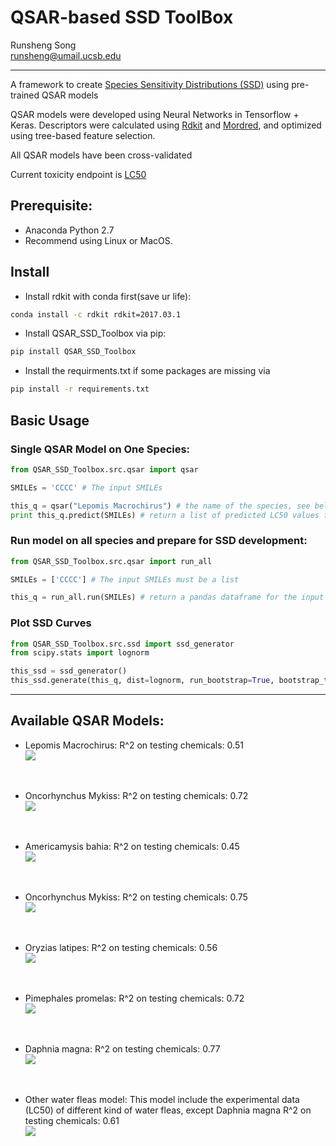 # QSAR-based SSD ToolBox

Runsheng Song </br>
runsheng@umail.ucsb.edu

---
A framework to create [Species Sensitivity Distributions (SSD)](https://www3.epa.gov/caddis/da_advanced_2.html) using pre-trained QSAR models

QSAR models were developed using Neural Networks in Tensorflow + Keras. 
Descriptors were calculated using [Rdkit](https://github.com/rdkit/rdkit) and [Mordred](https://github.com/mordred-descriptor/mordred), and optimized using tree-based feature selection.

All QSAR models have been cross-validated

Current toxicity endpoint is [LC50](http://www.businessdictionary.com/definition/lethal-concentration-50-LC50.html)

## Prerequisite:
* Anaconda Python 2.7
* Recommend using Linux or MacOS. 

## Install 

* Install rdkit with conda first(save ur life):
```bash
conda install -c rdkit rdkit=2017.03.1
```

* Install QSAR_SSD_Toolbox via pip:
```bash
pip install QSAR_SSD_Toolbox
```

* Install the requirments.txt if some packages are missing via 
```bash
pip install -r requirements.txt
```

## Basic Usage
### Single QSAR Model on One Species:
```python
from QSAR_SSD_Toolbox.src.qsar import qsar

SMILEs = 'CCCC' # The input SMILEs 

this_q = qsar("Lepomis Macrochirus") # the name of the species, see below for avaliable species
print this_q.predict(SMILEs) # return a list of predicted LC50 values for the given species
```

### Run model on all species and prepare for SSD development:
```python
from QSAR_SSD_Toolbox.src.qsar import run_all

SMILEs = ['CCCC'] # The input SMILEs must be a list

this_q = run_all.run(SMILEs) # return a pandas dataframe for the input chemicals on corrosponding species. 
```

### Plot SSD Curves
```python
from QSAR_SSD_Toolbox.src.ssd import ssd_generator
from scipy.stats import lognorm

this_ssd = ssd_generator()
this_ssd.generate(this_q, dist=lognorm, run_bootstrap=True, bootstrap_time=1000, display_range=[0.8,100]) # this will return a plot with bootstrap and baseline SSD curves. For more information about bootstrap in SSD refer to this blog: https://edild.github.io/ssd/
```

---
## Available QSAR Models:
* Lepomis Macrochirus:
R^2 on testing chemicals: 0.51 </br>
![](QSAR_SSD_Toolbox/models/Lepomis&#32;Macrochirus/0714a_results.png?raw=true)
</br>

* Oncorhynchus Mykiss:
R^2 on testing chemicals: 0.72 </br>
![](QSAR_SSD_Toolbox/models/Oncorhynchus&#32;Mykiss/0713a_results.png?raw=true)
</br>

* Americamysis bahia:
R^2 on testing chemicals: 0.45 </br>
![](QSAR_SSD_Toolbox/models/Americamysis&#32;bahia/results.png?raw=true)
</br>

* Oncorhynchus Mykiss:
R^2 on testing chemicals: 0.75 </br>
![](QSAR_SSD_Toolbox/models/Oncorhynchus&#32;Mykiss/0713a_results.png?raw=true)
</br>

* Oryzias latipes:
R^2 on testing chemicals: 0.56 </br>
![](QSAR_SSD_Toolbox/models/Oryzias&#32;latipes/results.png?raw=true)
</br>

* Pimephales promelas:
R^2 on testing chemicals: 0.72 </br>
![](QSAR_SSD_Toolbox/models/Pimephales&#32;promelas/results.png?raw=true)
</br>

* Daphnia magna:
R^2 on testing chemicals: 0.77 </br>
![](QSAR_SSD_Toolbox/models/Daphnia&#32;magna/results.png?raw=true)
</br>

* Other water fleas model:
This model include the experimental data (LC50) of different kind of water fleas, except Daphnia magna
R^2 on testing chemicals: 0.61 </br>
![](QSAR_SSD_Toolbox/models/Other&#32;Water&#32;fleas/results.png?raw=true)
</br>
